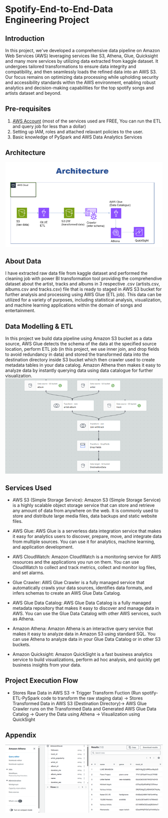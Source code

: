 # Spotify-End-to-End-Data Engineering Project
## Introduction
In this project, we've developed a comprehensive data pipeline on Amazon Web Services (AWS) leveraging services like S3, Athena, Glue, Quicksight and many more services by utilizing data extracted from kaggle dataset. It undergoes tailored transformations to ensure data integrity and compatibility, and then seamlessly loads the refined data into an AWS S3. Our focus remains on optimizing data processing while upholding security and accessibility standards within the AWS environment, enabling robust analytics and decision-making capabilities for the top spotify songs and artists dataset and beyond.


## Pre-requisites
1. [AWS Account](https://aws.amazon.com/console/) (most of the services used are FREE, You can run the ETL and query job for less than a dollar)
2. Setting up IAM, roles and attached relavant policies to the user.
3. Basic knowledge of PySpark and AWS Data Analytics Services

## Architecture
![Architechtural Diagram](https://github.com/binodkshetry/Spotify-end-to-end-data-engineering-project/blob/main/Architechture.PNG)

## About Data
I have extracted raw data file from kaggle dataset and performed the cleaning job with power BI transformation tool providing the comprehendive dataset about the artist, tracks and albums in 3 respective .csv (artists.csv, albums.csv and tracks.csv) file that is ready to staged in AWS S3 bucket for further analysis and processing using AWS Glue (ETL job). This data can be utilized for a variety of purposes, including statistical analysis, visualization, and machine learning applications within the domain of songs and entertainment.

## Data Modelling & ETL
In this project we build data pipeline using Amazon S3 bucket as a data source, AWS Glue detects the schema of the data at the specified source location, perform ETL job (in this project, we use inner join, and drop fields to avoid redundancy in data) and stored the transformed data into the destination directory inside S3 bucket which then crawler used to create metadata tables in your data catalog. Amazon Athena then makes it easy to analyze data by instantly querying data using data catalogue for further visualization.
![AWS Glue ETL job](https://github.com/binodkshetry/Spotify-end-to-end-data-engineering-project/blob/main/ETL.PNG)

## Services Used
* AWS S3 (Simple Storage Service): Amazon S3 (Simple Storage Service) is a highly scalable object storage service that can store and retrieve any amount of data from anywhere on the web. It is commonly used to store and distribute large media files, data backups and static website files.

* AWS Glue: AWS Glue is a serverless data integration service that makes it easy for analytics users to discover, prepare, move, and integrate data from multiple sources. You can use it for analytics, machine learning, and application development.

* AWS CloudWatch: Amazon CloudWatch is a monitoring service for AWS resources and the applications you run on them. You can use CloudWatch to collect and track metrics, collect and monitor log files, and set alarms.

* Glue Crawler: AWS Glue Crawler is a fully managed service that automatically crawls your data sources, identifies data formats, and infers schemas to create an AWS Glue Data Catalog.

* AWS Glue Data Catalog: AWS Glue Data Catalog is a fully managed metadata repository that makes it easy to discover and manage data in AWS. You can use the Glue Data Catalog with other AWS services, such as Athena.

* Amazon Athena: Amazon Athena is an interactive query service that makes it easy to analyze data in Amazon S3 using standard SQL. You can use Athena to analyze data in your Glue Data Catalog or in other S3 buckets.

* Amazon Quicksight: Amazon QuickSight is a fast business analytics service to build visualizations, perform ad hoc analysis, and quickly get business insights from your data.
  

## Project Execution Flow
* Stores Raw Data in AWS S3 -> Trigger Transform Fuction (Run spotify-ETL-PySpark code to transform the raw staging data) -> Stores Transformed Data in AWS S3 (Destination Directory)-> AWS Glue Crawler runs on the Transformed Data and Generated AWS Glue Data Catalog -> Query the Data using Athena -> Visualization using QuickSight


## Appendix
![Query reuslt using Athena](https://github.com/binodkshetry/Spotify-end-to-end-data-engineering-project/blob/main/query-result.PNG)
